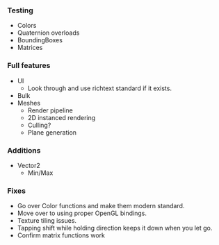 
### Testing
- Colors
- Quaternion overloads
- BoundingBoxes
- Matrices

### Full features
- UI
  - Look through and use richtext standard if it exists.
- Bulk
- Meshes
  - Render pipeline
  - 2D instanced rendering
  - Culling?
  - Plane generation

### Additions
- Vector2
  - Min/Max

### Fixes
- Go over Color functions and make them modern standard.
- Move over to using proper OpenGL bindings.
- Texture tiling issues.
- Tapping shift while holding direction keeps it down when you let go.
- Confirm matrix functions work

